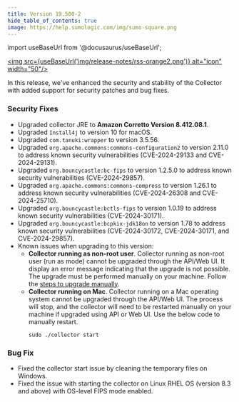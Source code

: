 ```yaml
---
title: Version 19.500-2
hide_table_of_contents: true
image: https://help.sumologic.com/img/sumo-square.png
---
```


import useBaseUrl from '@docusaurus/useBaseUrl';

<a href="https://help.sumologic.com/release-notes-collector/rss.xml"><img src={useBaseUrl('img/release-notes/rss-orange2.png')} alt="icon" width="50"/></a>

In this release, we've enhanced the security and stability of the Collector with added support for security patches and bug fixes.

### Security Fixes

- Upgraded collector JRE to **Amazon Corretto Version 8.412.08.1**.
- Upgraded `Install4j` to version 10 for macOS.
- Upgraded `com.tanuki:wrapper` to version 3.5.56.
- Upgraded `org.apache.commons:commons-configuration2` to version 2.11.0 to address known security vulnerabilities (CVE-2024-29133 and CVE-2024-29131).
- Upgraded `org.bouncycastle:bc-fips` to version 1.2.5.0 to address known security vulnerabilities (CVE-2024-29857).
- Upgraded `org.apache.commons:commons-compress` to version 1.26.1 to address known security vulnerabilities (CVE-2024-26308 and CVE-2024-25710).
- Upgraded `org.bouncycastle:bctls-fips` to version 1.0.19 to address known security vulnerabilities (CVE-2024-30171).
- Upgraded `org.bouncycastle:bcpkix-jdk18on` to version 1.78 to address known security vulnerabilities (CVE-2024-30172, CVE-2024-30171, and CVE-2024-29857).
- Known issues when upgrading to this version:
  - **Collector running as non-root user**. Collector running as non-root user (run as mode) cannot be upgraded through the API/Web UI. It display an error message indicating that the upgrade is not possible. The upgrade must be performed manually on your machine. Follow the [steps to upgrade manually](/docs/send-data/collection/upgrade-collectors/#upgrade-collectors-using-the-command-line).
  - **Collector running on Mac**. Collector running on a Mac operating system cannot be upgraded through the API/Web UI. The process will stop, and the collector will need to be restarted manually on your machine if upgraded using API or Web UI. Use the below code to manually restart.
    ```
    sudo ./collector start
    ```

### Bug Fix

- Fixed the collector start issue by cleaning the temporary files on Windows.
- Fixed the issue with starting the collector on Linux RHEL OS (version 8.3 and above) with OS-level FIPS mode enabled.
